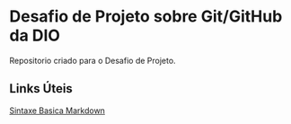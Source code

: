 # Desafio de Projeto sobre Git/GitHub da DIO
Repositorio criado para o Desafio de Projeto.


## Links Úteis
[Sintaxe Basica Markdown](https://www.markdownguide.org/getting-started/)
